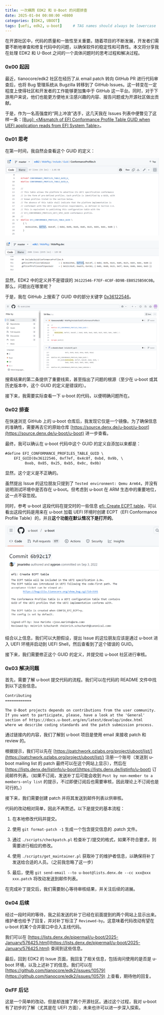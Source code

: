```yaml
---
title: 一次横跨 EDK2 和 U-Boot 的问题排查
date: 2025-01-04 00:00:00 +0800
categories: [EDK2, UBOOT]
tags: [uefi, edk2, u-boot]     # TAG names should always be lowercase
---
```


在开源社区中，代码的质量和一致性至关重要。随着项目的不断发展，开发者们需要不断地审查和修复代码中的问题，以确保软件的稳定性和可靠性。本文将分享我在处理 EDK2 和 U-Boot 之间的一个具体问题时的思考过程和解决过程。

### 0x00 起因

最近，tianocore/edk2 社区在经历了从 email patch 转向 GitHub PR 进行代码审查后，也将 Bug 管理系统从 Bugzilla 转移到了 GitHub Issues。这一转变在一定程度上使得社区和开发者的工作能够更加集中于 GitHub 这一平台。同时，对于下游用户来说，他们也能更方便地关注感兴趣的内容、报告问题或为开源社区做出贡献。

于是，作为一名高强度的“网上冲浪”选手，这几天我在 Issues 列表中便瞥见了这样一条：[\[Bug\]: \<Mismatch of EFI Conformance Profile Table GUID when UEFI application reads from EFI System Table\>](https://github.com/tianocore/edk2/issues/10579)。

### 0x01 思考

在第一时间，我自然会查看这个 GUID 的定义：

![GUID1](/assets/media/posts/edk2+u-boot+ECPT/GUID1.png)

![GUID2](/assets/media/posts/edk2+u-boot+ECPT/GUID2.png)

显然，EDK2 中的定义并不是错误的 `36122546-F7EF-4C8F-BD9B-EB8525B50C0B`。那么，问题出在哪里呢？

于是，我在 GitHub 上搜索了 GUID 中的部分关键字 [0x36122546](https://github.com/search?q=0x36122546&type=code)。

![SearchResult](/assets/media/posts/edk2+u-boot+ECPT/SearchResult.png)

搜索结果的第二条提供了重要线索，甚至指出了问题的根源（至少在 u-boot 或其历史版本中，这个 GUID 的定义是错误的）。

接下来，我需要实际查看一下 u-boot 的代码，以便明确问题所在。

### 0x02 排查

在快速浏览 GitHub 上的 u-boot 仓库后，我发现它仅是一个镜像。为了确保信息的准确性，需要再去它的原始仓库 [https://source.denx.de/u-boot/u-boot](https://source.denx.de/u-boot/u-boot) 进一步查看。

最终，我可以确认在 u-boot 代码中这个 GUID 的定义自添加以来都是：

```
#define EFI_CONFORMANCE_PROFILES_TABLE_GUID \
	EFI_GUID(0x36122546, 0xf7ef, 0x4c8f, 0xbd, 0x9b, \
		 0xeb, 0x85, 0x25, 0xb5, 0x0c, 0x0b)
```

显然，这个定义是不正确的。

虽然提出 Issue 的这位朋友只提到了 `Tested environment: Qemu Arm64`，并没有说明测试环境中是否存在 u-boot。但考虑到 u-boot 在 ARM 生态中的重要地位，这一点不容忽视。

同时，参考 u-boot 这段代码在提交时的一些信息 [efi: Create ECPT table](https://github.com/u-boot/u-boot/commit/6b92c1735205eef308a9e33ec90330a3e6d27fc3)，可以看出这段代码是用来在 u-boot 加载 UEFI 环境时创建 ECPT（EFI Conformance Profile Table）的，并且**这个功能在默认情况下是打开的**。

![Uboot-ECPT](/assets/media/posts/edk2+u-boot+ECPT/Uboot-ECPT.png)

结合以上信息，我们可以大胆假设，提出 Issue 的这位朋友应该是通过 u-boot 进入 UEFI 环境并启动到 UEFI Shell，然后查看到了这个错误的 GUID。

接下来，我们需要修正这个 GUID 的定义，并提交给 u-boot 社区进行审核。

### 0x03 解决问题

首先，需要了解 u-boot 提交代码的流程。我们可以在代码的 README 文件中找到以下这些信息。

```
Contributing
============

The U-Boot projects depends on contributions from the user community.
If you want to participate, please, have a look at the 'General'
section of https://docs.u-boot.org/en/latest/develop/index.html
where we describe coding standards and the patch submission process.
```

通过链接内的内容，我们了解到 u-boot 项目是使用 email 来接收 patch 和 review 的。

根据提示，我们可以先在 [https://patchwork.ozlabs.org/project/uboot/list/](https://patchwork.ozlabs.org/project/uboot/list/) 注册一个账号（发送到 u-boot mailing list 的 patch 最终可以在这个网站上显示），然后在 [https://lists.denx.de/listinfo/u-boot](https://lists.denx.de/listinfo/u-boot) 订阅邮件列表。（如果不订阅，发送补丁后可能会收到 `Post by non-member to a members-only list` 的提示，不过即便订阅后也需要审核，因此理论上不订阅也是可行的。）

接下来，我们需要创建 patch 并将其发送到邮件列表以供审核。

代码的改动相对简单，因此不再赘述。以下是提交的基本流程：

1. 在本地修改代码并提交。

2. 使用 `git format-patch -1` 生成一个包含提交信息的 .patch 文件。

3. 通过 `./scripts/checkpatch.pl` 检查补丁/提交的格式，如果不符合要求，则需要进行相应的修改。

4. 使用 `./scripts/get_maintainer.pl` 获取补丁的维护者信息，以确保将补丁发送给合适的人员。（之前我忽略了这一步）

5. 最后，使用 `git send-email --to u-boot@lists.denx.de --cc xxx@xxx xxx.patch` 将改动发送到邮件列表。

在完成补丁提交后，我们需要耐心等待审核结果，并关注后续的进展。

### 0x04 后续

经过一段时间的等待，我之前发送的补丁已经在前面提到的两个网站上显示出来。维护者也给予了回复，并对补丁标注了 `Reviewed-by`。这意味着代码改动有望在 u-boot 的某个合并窗口中合入主线代码。

我们可以在 [https://lists.denx.de/pipermail/u-boot/2025-January/576425.html](https://lists.denx.de/pipermail/u-boot/2025-January/576425.html) 查阅到这些信息。

最后，回到 EDK2 的 Issue 页面，我回复了相关信息，包括询问使用的是否是 u-boot 环境，以及上述补丁的信息。我们可以在 [https://github.com/tianocore/edk2/issues/10579](https://github.com/tianocore/edk2/issues/10579) 上查看，期待他的回复。

### 0xFF 后记

这是一个简单的改动，但是却连接了两个开源社区。通过这个过程，我对 u-boot 有了初步的了解（尤其是在 UEFI 方面），未来也许可以进一步深入探索。
